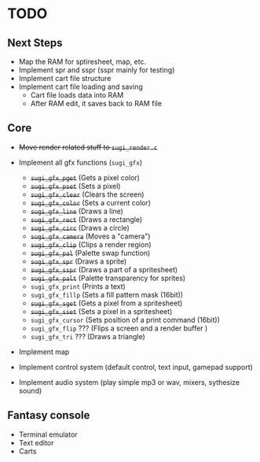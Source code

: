 # TODO

## Next Steps
- Map the RAM for sptiresheet, map, etc.
- Implement spr and sspr (sspr mainly for testing)
- Implement cart file structure
- Implement cart file loading and saving
    - Cart file loads data into RAM
    - After RAM edit, it saves back to RAM file

## Core
- ~~Move render related stuff to `sugi_render.c`~~
- Implement all gfx functions (`sugi_gfx`)
    - ~~`sugi_gfx_pget`~~ (Gets a pixel color)
    - ~~`sugi_gfx_pset`~~ (Sets a pixel)
    - ~~`sugi_gfx_clear`~~ (Clears the screen)
    - ~~`sugi_gfx_color`~~ (Sets a current color)
    - ~~`sugi_gfx_line`~~ (Draws a line)
    - ~~`sugi_gfx_rect`~~ (Draws a rectangle)
    - ~~`sugi_gfx_circ`~~ (Draws a circle)
    - ~~`sugi_gfx_camera`~~ (Moves a "camera")
    - ~~`sugi_gfx_clip`~~ (Clips a render region)
    - ~~`sugi_gfx_pal`~~ (Palette swap function)
    - ~~`sugi_gfx_spr`~~ (Draws a sprite)
    - ~~`sugi_gfx_sspr`~~ (Draws a part of a spritesheet)
    - ~~`sugi_gfx_palt`~~ (Palette transparency for sprites)
    - `sugi_gfx_print` (Prints a text)
    - `sugi_gfx_fillp` (Sets a fill pattern mask (16bit))
    - ~~`sugi_gfx_sget`~~ (Gets a pixel from a spritesheet)
    - ~~`sugi_gfx_sset`~~ (Sets a pixel in a spritesheet)
    - `sugi_gfx_cursor` (Sets position of a print command (16bit))
    - `sugi_gfx_flip` ??? (Flips a screen and a render buffer )
    - `sugi_gfx_tri` ??? (Draws a triangle)

- Implement map
- Implement control system (default control, text input, gamepad support)
- Implement audio system (play simple mp3 or wav, mixers, sythesize sound)

## Fantasy console
- Terminal emulator
- Text editor
- Carts

